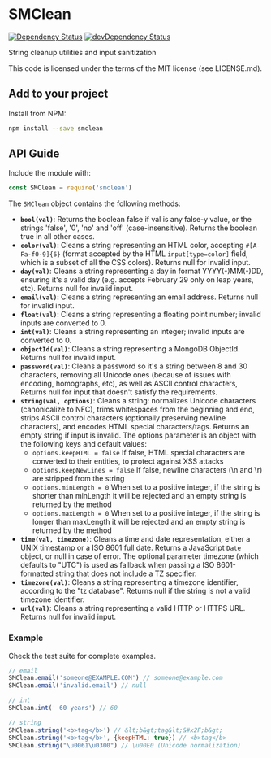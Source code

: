 # SMClean

[![Dependency Status](https://david-dm.org/ItalyPaleAle/SMClean.svg?style=flat)](https://david-dm.org/ItalyPaleAle/SMClean)
[![devDependency Status](https://david-dm.org/ItalyPaleAle/SMClean/dev-status.svg?style=flat)](https://david-dm.org/ItalyPaleAle/SMClean#info=devDependencies)

String cleanup utilities and input sanitization

This code is licensed under the terms of the MIT license (see LICENSE.md).

## Add to your project

Install from NPM:

````sh
npm install --save smclean
````

## API Guide

Include the module with:

````js
const SMClean = require('smclean')
````

The `SMClean` object contains the following methods:

- **`bool(val)`**: Returns the boolean false if val is any false-y value, or the strings 'false', '0', 'no' and 'off' (case-insensitive). Returns the boolean true in all other cases.
 - **`color(val)`**: Cleans a string representing an HTML color, accepting `#[A-Fa-f0-9]{6}` (format accepted by the HTML `input[type=color]` field, which is a subset of all the CSS colors). Returns null for invalid input.
 - **`day(val)`**: Cleans a string representing a day in format YYYY(-)MM(-)DD, ensuring it's a valid day (e.g. accepts February 29 only on leap years, etc). Returns null for invalid input.
 - **`email(val)`**: Cleans a string representing an email address. Returns null for invalid input.
 - **`float(val)`**: Cleans a string representing a floating point number; invalid inputs are converted to 0.
 - **`int(val)`**: Cleans a string representing an integer; invalid inputs are converted to 0.
 - **`objectId(val)`**: Cleans a string representing a MongoDB ObjectId. Returns null for invalid input.
 - **`password(val)`**: Cleans a password so it's a string between 8 and 30 characters, removing all Unicode ones (because of issues with encoding, homographs, etc), as well as ASCII control characters, Returns null for input that doesn't satisfy the requirements.
 - **`string(val, options)`**: Cleans a string: normalizes Unicode characters (canonicalize to NFC), trims whitespaces from the beginning and end, strips ASCII control characters (optionally preserving newline characters), and encodes HTML special characters/tags. Returns an empty string if input is invalid. The options parameter is an object with the following keys and default values:
    - `options.keepHTML = false` If false, HTML special characters are converted to their entities, to protect against XSS attacks
    - `options.keepNewLines = false` If false, newline characters (\n and \r) are stripped from the string
    - `options.minLength = 0` When set to a positive integer, if the string is shorter than minLength it will be rejected and an empty string is returned by the method
    - `options.maxLength = 0` When set to a positive integer, if the string is longer than maxLength it will be rejected and an empty string is returned by the method
 - **`time(val, timezone)`**: Cleans a time and date representation, either a UNIX timestamp or a ISO 8601 full date. Returns a JavaScript `Date` object, or null in case of error. The optional parameter timezone (which defaults to "UTC") is used as fallback when passing a ISO 8601-formatted string that does not include a TZ specifier.
 - **`timezone(val)`**: Cleans a string representing a timezone identifier, according to the "tz database". Returns null if the string is not a valid timezone identifier.
 - **`url(val)`**: Cleans a string representing a valid HTTP or HTTPS URL. Returns null for invalid input.

### Example

Check the test suite for complete examples.

````js
// email
SMClean.email('someone@EXAMPLE.COM') // someone@example.com
SMClean.email('invalid.email') // null

// int
SMClean.int(' 60 years') // 60

// string
SMClean.string('<b>tag</b>') // &lt;b&gt;tag&lt;&#x2F;b&gt;
SMClean.string('<b>tag</b>', {keepHTML: true}) // <b>tag</b>
SMClean.string("\u0061\u0300") // \u00E0 (Unicode normalization)
````
